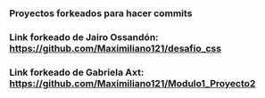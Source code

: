 ### Proyectos forkeados para hacer commits

### Link forkeado de Jairo Ossandón: https://github.com/Maximiliano121/desafio_css

### Link forkeado de Gabriela Axt: https://github.com/Maximiliano121/Modulo1_Proyecto2